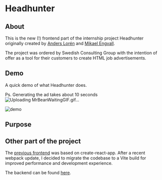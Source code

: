 # Headhunter

## About

This is the new (!) frontend part of the internship project Headhunter originally created by [Anders Lorén](https://github.com/andersloren) and [Mikael Engvall](https://github.com/mikaelengvall).

The project was ordered by Swedish Consulting Group with the intention of offer  as a tool for their customers to create HTML job advertisements.

## Demo

A quick demo of what Headhunter does. 

Ps. Generating the ad takes about 10 seconds ![Uploading MrBeanWaitingGIF.gif…]()


![demo](demo/quick_demo_core_functions.gif)

## Purpose

## Other part of the project

The [previous frontend](https://github.com/andersloren/headhunter-frontend) was based on create-react-app. After a recent webpack update, I decided to migrate the codebase to a Vite build for improved performance and development experience.

The backend can be found [here](https://github.com/andersloren/headhunter).
